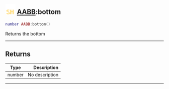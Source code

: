 ## <img src="../../.gitbook/assets/shared.png" width="32" height="32" /> [AABB](../aabb/README.md):bottom

```lua
number AABB:bottom()
```

Returns the bottom<br>

-----------------
## Returns

| Type   | Description |
| ------ | ----------: |
| number | No description |


--------